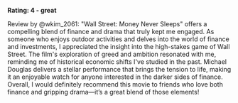 **Rating: 4 - great**

Review by @wkim_2061: "Wall Street: Money Never Sleeps" offers a compelling blend of finance and drama that truly kept me engaged. As someone who enjoys outdoor activities and delves into the world of finance and investments, I appreciated the insight into the high-stakes game of Wall Street. The film's exploration of greed and ambition resonated with me, reminding me of historical economic shifts I've studied in the past. Michael Douglas delivers a stellar performance that brings the tension to life, making it an enjoyable watch for anyone interested in the darker sides of finance. Overall, I would definitely recommend this movie to friends who love both finance and gripping drama—it’s a great blend of those elements!